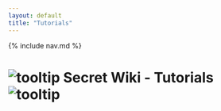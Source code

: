 ```yaml
---
layout: default
title: "Tutorials"
---
```


{% include nav.md  %}

# ![tooltip]({{site.miscimages}}/walkinggrapple.gif) Secret Wiki - Tutorials![tooltip]({{site.miscimages}}/walkinggrapple.gif)

